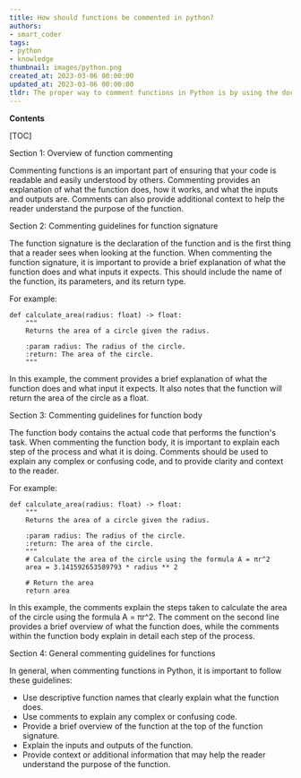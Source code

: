```yaml
---
title: How should functions be commented in python?
authors:
- smart_coder
tags:
- python
- knowledge
thumbnail: images/python.png
created_at: 2023-03-06 00:00:00
updated_at: 2023-03-06 00:00:00
tldr: The proper way to comment functions in Python is by using the docstring, which includes a brief description of the function and its parameters.
---
```


**Contents**

[TOC]

Section 1: Overview of function commenting

Commenting functions is an important part of ensuring that your code is readable and easily understood by others. Commenting provides an explanation of what the function does, how it works, and what the inputs and outputs are. Comments can also provide additional context to help the reader understand the purpose of the function.

Section 2: Commenting guidelines for function signature

The function signature is the declaration of the function and is the first thing that a reader sees when looking at the function. When commenting the function signature, it is important to provide a brief explanation of what the function does and what inputs it expects. This should include the name of the function, its parameters, and its return type.

For example:

```
def calculate_area(radius: float) -> float:
    """
    Returns the area of a circle given the radius.

    :param radius: The radius of the circle.
    :return: The area of the circle.
    """
```

In this example, the comment provides a brief explanation of what the function does and what input it expects. It also notes that the function will return the area of the circle as a float.

Section 3: Commenting guidelines for function body

The function body contains the actual code that performs the function's task. When commenting the function body, it is important to explain each step of the process and what it is doing. Comments should be used to explain any complex or confusing code, and to provide clarity and context to the reader.

For example:

```
def calculate_area(radius: float) -> float:
    """
    Returns the area of a circle given the radius.

    :param radius: The radius of the circle.
    :return: The area of the circle.
    """
    # Calculate the area of the circle using the formula A = πr^2
    area = 3.141592653589793 * radius ** 2

    # Return the area
    return area
```

In this example, the comments explain the steps taken to calculate the area of the circle using the formula A = πr^2. The comment on the second line provides a brief overview of what the function does, while the comments within the function body explain in detail each step of the process.

Section 4: General commenting guidelines for functions

In general, when commenting functions in Python, it is important to follow these guidelines:

- Use descriptive function names that clearly explain what the function does.
- Use comments to explain any complex or confusing code.
- Provide a brief overview of the function at the top of the function signature.
- Explain the inputs and outputs of the function.
- Provide context or additional information that may help the reader understand the purpose of the function.
